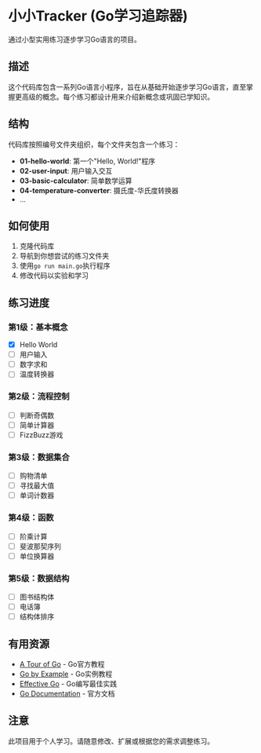 # 小小Tracker (Go学习追踪器)

通过小型实用练习逐步学习Go语言的项目。

## 描述

这个代码库包含一系列Go语言小程序，旨在从基础开始逐步学习Go语言，直至掌握更高级的概念。每个练习都设计用来介绍新概念或巩固已学知识。

## 结构

代码库按照编号文件夹组织，每个文件夹包含一个练习：

- **01-hello-world**: 第一个"Hello, World!"程序
- **02-user-input**: 用户输入交互
- **03-basic-calculator**: 简单数学运算
- **04-temperature-converter**: 摄氏度-华氏度转换器
- ...

## 如何使用

1. 克隆代码库
2. 导航到你想尝试的练习文件夹
3. 使用`go run main.go`执行程序
4. 修改代码以实验和学习

## 练习进度

### 第1级：基本概念
- [x] Hello World
- [ ] 用户输入
- [ ] 数字求和
- [ ] 温度转换器

### 第2级：流程控制
- [ ] 判断奇偶数
- [ ] 简单计算器
- [ ] FizzBuzz游戏

### 第3级：数据集合
- [ ] 购物清单
- [ ] 寻找最大值
- [ ] 单词计数器

### 第4级：函数
- [ ] 阶乘计算
- [ ] 斐波那契序列
- [ ] 单位换算器

### 第5级：数据结构
- [ ] 图书结构体
- [ ] 电话簿
- [ ] 结构体排序

## 有用资源

- [A Tour of Go](https://tour.golang.org/) - Go官方教程
- [Go by Example](https://gobyexample.com/) - Go实例教程
- [Effective Go](https://golang.org/doc/effective_go) - Go编写最佳实践
- [Go Documentation](https://golang.org/doc/) - 官方文档

## 注意

此项目用于个人学习。请随意修改、扩展或根据您的需求调整练习。
